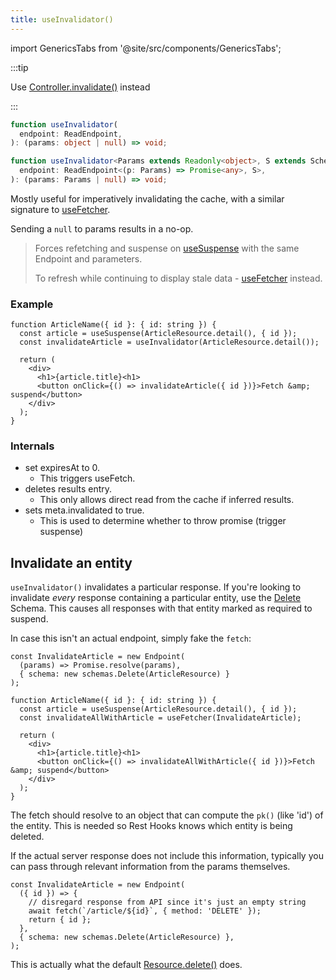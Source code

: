```yaml
---
title: useInvalidator()
---
```

import GenericsTabs from '@site/src/components/GenericsTabs';

:::tip

Use [Controller.invalidate()](./Controller.md#invalidate) instead

:::

<GenericsTabs>

```typescript
function useInvalidator(
  endpoint: ReadEndpoint,
): (params: object | null) => void;
```

```typescript
function useInvalidator<Params extends Readonly<object>, S extends Schema>(
  endpoint: ReadEndpoint<(p: Params) => Promise<any>, S>,
): (params: Params | null) => void;
```

</GenericsTabs>

Mostly useful for imperatively invalidating the cache, with a similar signature to
[useFetcher](./useFetcher.md).

Sending a `null` to params results in a no-op.

> Forces refetching and suspense on [useSuspense](./useSuspense.md) with the same Endpoint
> and parameters.
>
> To refresh while continuing to display stale data - [useFetcher](./useFetcher.md) instead.

### Example

```tsx
function ArticleName({ id }: { id: string }) {
  const article = useSuspense(ArticleResource.detail(), { id });
  const invalidateArticle = useInvalidator(ArticleResource.detail());

  return (
    <div>
      <h1>{article.title}<h1>
      <button onClick={() => invalidateArticle({ id })}>Fetch &amp; suspend</button>
    </div>
  );
}
```

### Internals

- set expiresAt to 0.
  - This triggers useFetch.
- deletes results entry.
  - This only allows direct read from the cache if inferred results.
- sets meta.invalidated to true.
  - This is used to determine whether to throw promise (trigger suspense)

## Invalidate an entity

`useInvalidator()` invalidates a particular response. If you're looking to invalidate _every_
response containing a particular entity, use the [Delete](/rest/api/Delete)
Schema. This causes all responses with that entity marked as required to suspend.

In case this isn't an actual endpoint, simply fake the `fetch`:

```tsx
const InvalidateArticle = new Endpoint(
  (params) => Promise.resolve(params),
  { schema: new schemas.Delete(ArticleResource) }
);

function ArticleName({ id }: { id: string }) {
  const article = useSuspense(ArticleResource.detail(), { id });
  const invalidateAllWithArticle = useFetcher(InvalidateArticle);

  return (
    <div>
      <h1>{article.title}<h1>
      <button onClick={() => invalidateAllWithArticle({ id })}>Fetch &amp; suspend</button>
    </div>
  );
}
```

The fetch should resolve to an object that can compute the `pk()` (like 'id')
of the entity. This is needed so Rest Hooks knows which entity is being deleted.

If the actual server response does not include this information, typically
you can pass through relevant information from the params themselves.

```tsx
const InvalidateArticle = new Endpoint(
  ({ id }) => {
    // disregard response from API since it's just an empty string
    await fetch(`/article/${id}`, { method: 'DELETE' });
    return { id };
  },
  { schema: new schemas.Delete(ArticleResource) },
);
```

This is actually what the default [Resource.delete()](/rest/api/resource#delete-endpoint) does.
